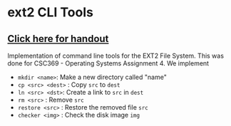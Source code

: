 # ext2 CLI Tools 
## [Click here for handout](https://docs.google.com/document/d/1hIa0XTumToHp72mY1HtWiSOvrA0eAcSOoE5FFMduJww/edit?usp=sharing)

Implementation of command line tools for the EXT2 File System. This was done for CSC369 - Operating Systems Assignment 4. We implement 

- `mkdir <name>`: Make a new directory called "name"
- `cp <src> <dest>` : Copy `src` to `dest`
- `ln <src> <dst>`: Create a link to `src` in `dest`
- `rm <src>` : Remove `src`
- `restore <src>` : Restore the removed file `src` 
- `checker <img>` : Check the disk image `img` 
